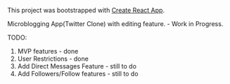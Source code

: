 This project was bootstrapped with [Create React App](https://github.com/facebookincubator/create-react-app).

Microblogging App(Twitter Clone) with editing feature. - Work in Progress.

TODO:
1. MVP features - done
2. User Restrictions - done
3. Add Direct Messages Feature - still to do
4. Add Followers/Follow features - still to do
